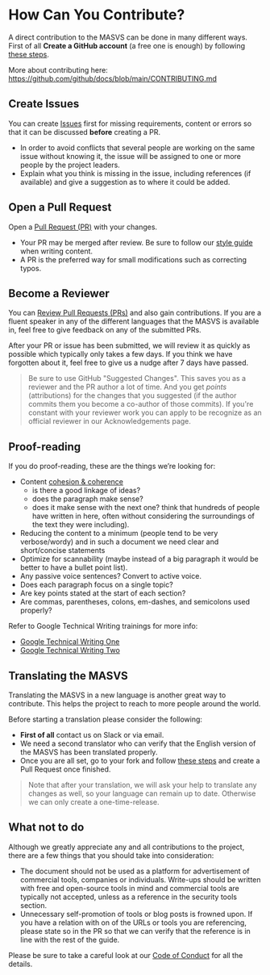 # How Can You Contribute?

A direct contribution to the MASVS can be done in many different ways. First of all **Create a GitHub account** (a free one is enough) by following [these steps](https://help.github.com/en/articles/signing-up-for-a-new-github-account "Signing up for a new GitHub account").

More about contributing here: https://github.com/github/docs/blob/main/CONTRIBUTING.md

## Create Issues

You can create [Issues](https://github.com/OWASP/owasp-masvs/issues "MASVS Issues") first for missing requirements, content or errors so that it can be discussed **before** creating a PR.

- In order to avoid conflicts that several people are working on the same issue without knowing it, the issue will be assigned to one or more people by the project leaders.
- Explain what you think is missing in the issue, including references (if available) and give a suggestion as to where it could be added.

## Open a Pull Request

Open a [Pull Request (PR)](https://github.com/OWASP/owasp-masvs/pulls) with your changes.

- Your PR may be merged after review. Be sure to follow our [style guide](https://github.com/OWASP/owasp-mstg/blob/master/style_guide.md "MSTG Style Guide") when writing content.
- A PR is the preferred way for small modifications such as correcting typos.

## Become a Reviewer

You can [Review Pull Requests (PRs)](https://github.com/OWASP/owasp-masvs/pulls) and also gain contributions. If you are a fluent speaker in any of the different languages that the MASVS is available in, feel free to give feedback on any of the submitted PRs.

After your PR or issue has been submitted, we will review it as quickly as possible which typically only takes a few days. If you think we have forgotten about it, feel free to give us a nudge after 7 days have passed.

> Be sure to use GitHub "Suggested Changes". This saves you as a reviewer and the PR author a lot of time. And you get *points* (attributions) for the changes that you suggested (if the author commits them you become a co-author of those commits). If you're constant with your reviewer work you can apply to be recognize as an official reviewer in our Acknowledgements page.

## Proof-reading

If you do proof-reading, these are the things we’re looking for:

- Content [cohesion & coherence](https://writing.chalmers.se/chalmers-writing-guide/writing-a-text/coherence-cohesion/)
  - is there a good linkage of ideas?
  - does the paragraph make sense?
  - does it make sense with the next one? think that hundreds of people have written in here, often without considering the surroundings of the text they were including).
- Reducing the content to a minimum (people tend to be very verbose/wordy) and in such a document we need clear and short/concise statements
- Optimize for scannability (maybe instead of a big paragraph it would be better to have a bullet point list).
- Any passive voice sentences? Convert to active voice.
- Does each paragraph focus on a single topic?
- Are key points stated at the start of each section?
- Are commas, parentheses, colons, em-dashes, and semicolons used properly?

Refer to Google Technical Writing trainings for more info:

- [Google Technical Writing One](https://developers.google.com/tech-writing/one)
- [Google Technical Writing Two](https://developers.google.com/tech-writing/two)

## Translating the MASVS

Translating the MASVS in a new language is another great way to contribute. This helps the project to reach to more people around the world.

Before starting a translation please consider the following:

- **First of all** contact us on Slack or via email.
- We need a second translator who can verify that the English version of the MASVS has been translated properly.
- Once you are all set, go to your fork and follow [these steps](4_Add_new_Language.md) and create a Pull Request once finished.

> Note that after your translation, we will ask your help to translate any changes as well, so your language can remain up to date. Otherwise we can only create a one-time-release.

## What not to do

Although we greatly appreciate any and all contributions to the project, there are a few things that you should take into consideration:

- The document should not be used as a platform for advertisement of commercial tools, companies or individuals. Write-ups should be written with free and open-source tools in mind and commercial tools are typically not accepted, unless as a reference in the security tools section.
- Unnecessary self-promotion of tools or blog posts is frowned upon. If you have a relation with on of the URLs or tools you are referencing, please state so in the PR so that we can verify that the reference is in line with the rest of the guide.

Please be sure to take a careful look at our [Code of Conduct](https://github.com/OWASP/owasp-mstg/blob/master/CODE_OF_CONDUCT.md "Code of Conduct") for all the details.
